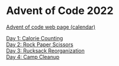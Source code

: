 # Advent of Code 2022

[Advent of code web page (calendar)](https://adventofcode.com/2022)

[Day 1: Calorie Counting](Day%2001.ipynb) <br>
[Day 2: Rock Paper Scissors](Day%2002.ipynb) <br>
[Day 3: Rucksack Reorganization](Day%2003.ipynb) <br>
[Day 4: Camp Cleanup](Day%2004.ipynb) <br>

